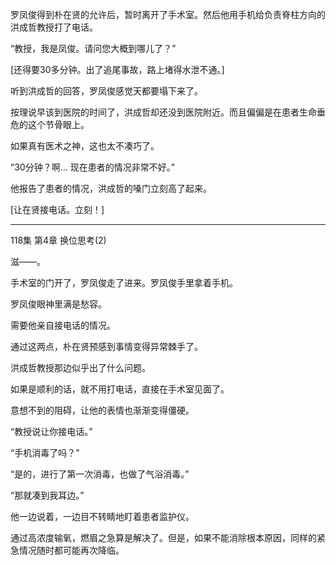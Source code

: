 罗凤俊得到朴在贤的允许后，暂时离开了手术室。然后他用手机给负责脊柱方向的洪成哲教授打了电话。

“教授，我是凤俊。请问您大概到哪儿了？”

[还得要30多分钟。出了追尾事故，路上堵得水泄不通。]

听到洪成哲的回答，罗凤俊感觉天都要塌下来了。

按理说早该到医院的时间了，洪成哲却还没到医院附近。而且偏偏是在患者生命垂危的这个节骨眼上。

如果真有医术之神，这也太不凑巧了。

“30分钟？啊… 现在患者的情况非常不好。”

他报告了患者的情况，洪成哲的嗓门立刻高了起来。

[让在贤接电话。立刻！]

---
118集 第4章 换位思考(2)

滋——。

手术室的门开了，罗凤俊走了进来。罗凤俊手里拿着手机。

罗凤俊眼神里满是愁容。

需要他亲自接电话的情况。

通过这两点，朴在贤预感到事情变得异常棘手了。

洪成哲教授那边似乎出了什么问题。

如果是顺利的话，就不用打电话，直接在手术室见面了。

意想不到的阻碍，让他的表情也渐渐变得僵硬。

“教授说让你接电话。”

“手机消毒了吗？”

“是的，进行了第一次消毒，也做了气浴消毒。”

“那就凑到我耳边。”

他一边说着，一边目不转睛地盯着患者监护仪。

通过高浓度输氧，燃眉之急算是解决了。但是，如果不能消除根本原因，同样的紧急情况随时都可能再次降临。